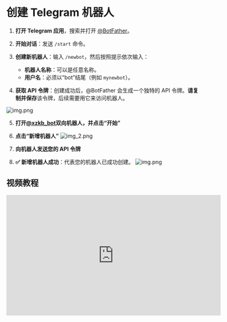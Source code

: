 # 创建 Telegram 机器人

1. **打开 Telegram 应用**，搜索并打开 [@BotFather](https://t.me/BotFather)。

2. **开始对话**：发送 `/start` 命令。

3. **创建新机器人**：输入 `/newbot`，然后按照提示依次输入：
    - **机器人名称**：可以是任意名称。
    - **用户名**：必须以“bot”结尾（例如 `mynewbot`）。

4. **获取 API 令牌**：创建成功后，@BotFather 会生成一个独特的 API 令牌。**请复制并保存**该令牌，后续需要用它来访问机器人。

![img.png](/brief/api_token.png)

5. **打开[@xzkb_bot](https://t.me/xzkb_bot)双向机器人，并点击“开始”** 

6. **点击“新增机器人”**
![img_2.png](/brief/add_bot.png)
7. **向机器人发送您的 API 令牌**

8. **✅ 新增机器人成功**：代表您的机器人已成功创建。
![img.png](/brief/add_success.png)

## 视频教程

<iframe width="560" height="315" src="https://www.youtube.com/embed/ajYJvW0ah8g" frameborder="0" allowfullscreen></iframe>
